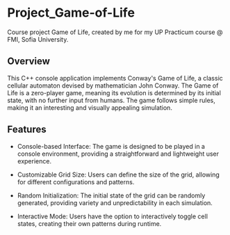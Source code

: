 # Project_Game-of-Life
Course project Game of Life, created by me for my UP Practicum course @ FMI, Sofia University.

## Overview
This C++ console application implements Conway's Game of Life, a classic cellular automaton devised by mathematician John Conway. 
The Game of Life is a zero-player game, meaning its evolution is determined by its initial state, with no further input from humans. 
The game follows simple rules, making it an interesting and visually appealing simulation.

## Features
 - Console-based Interface: The game is designed to be played in a console environment, providing a straightforward and lightweight user experience.

 - Customizable Grid Size: Users can define the size of the grid, allowing for different configurations and patterns.

 - Random Initialization: The initial state of the grid can be randomly generated, providing variety and unpredictability in each simulation.

 - Interactive Mode: Users have the option to interactively toggle cell states, creating their own patterns during runtime.
